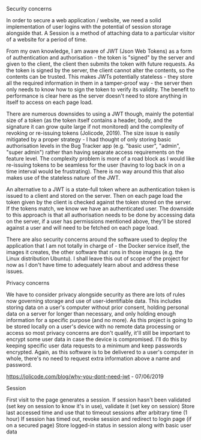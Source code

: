 Security concerns

In order to secure a web application / website, we need a solid implementation of user logins with the potential of session storage alongside that.  A Session is a method of attaching data to a particular visitor of a website for a period of time.

From my own knowledge, I am aware of JWT (Json Web Tokens) as a form of authentication and authorisation - the token is "signed" by the server and given to the client, the client then submits the token with future requests.  As the token is signed by the server, the client cannot alter the contents, so the contents can be trusted.  This makes JWTs potentially stateless - they store all the required information in them in a tamper-proof way - the server then only needs to know how to sign the token to verify its validity.  The benefit to performance is clear here as the server doesn't need to store anything in itself to access on each page load.

There are numerous downsides to using a JWT though, mainly the potential size of a token (as the token itself contains a header, body, and the signature it can grow quite large if not monitored) and the complexity of revoking or re-issuing tokens (Jolicode, 2019).
The size issue is easily mitigated by a proper strategy - I had thought of only storing basic authorisation levels in the Bug Tracker app (e.g. "basic user", "admin", "super admin") rather than having separate access requirements on the feature level.
The complexity problem is more of a road block as I would like re-issuing tokens to be seamless for the user (having to log back in on a time interval would be frustrating).  There is no way around this that also makes use of the stateless nature of the JWT.

An alternative to a JWT is a state-full token where an authentication token is issued to a client and stored on the server.  Then on each page load the token given by the client is checked against the token stored on the server.  If the tokens match, we know we have an authenticated user.  The downside to this approach is that all authorisation needs to be done by accessing data on the server, if a user has permissions mentioned above, they'll be stored against a user and will need to be fetched on each page load.

There are also security concerns around the software used to deploy the application that I am not totally in charge of - the Docker service itself, the images it creates, the other software that runs in those images (e.g. the Linux distribution Ubuntu).  I shall leave this out of scope of the project for now as I don't have time to adequately learn about and address these issues.


Privacy concerns

We have to consider privacy alongside security as there are lots of rules now governing storage and use of user-identifiable data.  This includes storing data on a user's computer without prior consent, holding personal data on a server for longer than necessary, and only holding enough information for a specific purpose (and no more).
As this project is going to be stored locally on a user's device with no remote data processing or access so most privacy concerns are don't qualify, it'll still be important to encrypt some user data in case the device is compromised.  I'll do this by keeping specific user data requests to a minimum and keep passwords encrypted.  Again, as this software is to be delivered to a user's computer in whole, there's no need to request extra information above a name and password.


https://jolicode.com/blog/why-you-dont-need-jwt - 07/06/2019










Session

First visit to the page generates a session.
If session hasn't been validated (set key on session to know it's in use), validate it (set key on session)
Store last accessed time and use that to timeout sessions after arbitrary time (1 hour)
If session has timed out, revoke session and redirect to login page (if on a secured page)
Store logged-in status in session along with basic user data
